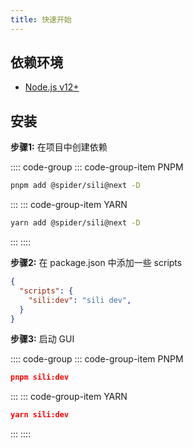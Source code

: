 ```yaml
---
title: 快速开始
---
```


## 依赖环境

- [Node.js v12+](https://nodejs.org/en/)

## 安装

**步骤1:** 在项目中创建依赖

:::: code-group
::: code-group-item PNPM
```bash
pnpm add @spider/sili@next -D
```
:::
::: code-group-item YARN
```bash
yarn add @spider/sili@next -D
```
:::
::::

**步骤2:** 在 package.json 中添加一些 scripts

```json
{
  "scripts": {
    "sili:dev": "sili dev",
  }
}
```

**步骤3:** 启动 GUI

:::: code-group
::: code-group-item PNPM
```json
pnpm sili:dev
```
:::
::: code-group-item YARN
```json
yarn sili:dev
```
:::
::::